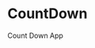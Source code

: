 # CountDown
 Count Down App
          
                            
                                                                                                                                                        
                                                                                                          
                                                                                                          
                                                                                                   
                                                                                           
                                                               
                                        
                                  
           
         
          
